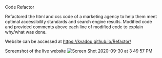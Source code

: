 Code Refactor

Refactored the html and css code of a marketing agency to help them meet optimal accessibility standards and search engine results.  Modified code and provided comments above each line of modified code to explain why/what was done.  

Website can be accessed at https://kvadou.github.io/Refactor/

Screenshot of the live website ![Screen Shot 2020-09-30 at 3 49 57 PM](https://user-images.githubusercontent.com/15655389/94738140-9c46cb00-0334-11eb-9a4b-894120f1f0a1.png)
